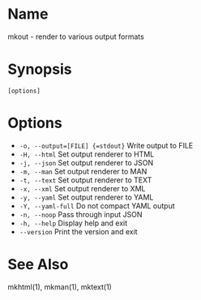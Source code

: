 # Name

mkout - render to various output formats

# Synopsis

```
[options]
```

# Options

* `-o, --output=[FILE] {=stdout}` Write output to FILE
* `-H, --html` Set output renderer to HTML
* `-j, --json` Set output renderer to JSON
* `-m, --man` Set output renderer to MAN
* `-t, --text` Set output renderer to TEXT
* `-x, --xml` Set output renderer to XML
* `-y, --yaml` Set output renderer to YAML
* `-Y, --yaml-full` Do not compact YAML output
* `-n, --noop` Pass through input JSON
* `-h, --help` Display help and exit
* `--version` Print the version and exit

<? @include {=include} mkout-example.md ?>

# See Also

mkhtml(1), mkman(1), mktext(1)
